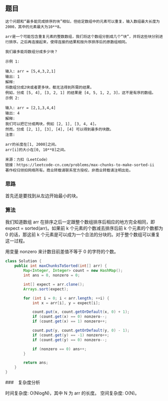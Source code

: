 ## 题目
```
这个问题和“最多能完成排序的块”相似，但给定数组中的元素可以重复，输入数组最大长度为2000，其中的元素最大为10**8。

arr是一个可能包含重复元素的整数数组，我们将这个数组分割成几个“块”，并将这些块分别进行排序。之后再连接起来，使得连接的结果和按升序排序后的原数组相同。

我们最多能将数组分成多少块？

示例 1:

输入: arr = [5,4,3,2,1]
输出: 1
解释:
将数组分成2块或者更多块，都无法得到所需的结果。
例如，分成 [5, 4], [3, 2, 1] 的结果是 [4, 5, 1, 2, 3]，这不是有序的数组。 
示例 2:

输入: arr = [2,1,3,4,4]
输出: 4
解释:
我们可以把它分成两块，例如 [2, 1], [3, 4, 4]。
然而，分成 [2, 1], [3], [4], [4] 可以得到最多的块数。 
注意:

arr的长度在[1, 2000]之间。
arr[i]的大小在[0, 10**8]之间。

来源：力扣（LeetCode）
链接：https://leetcode-cn.com/problems/max-chunks-to-make-sorted-ii
著作权归领扣网络所有。商业转载请联系官方授权，非商业转载请注明出处。
```

### 思路

首先还是要找到从左边开始最小的块。

### 算法

我们知道数组 arr 在排序之后一定跟整个数组排序后相应的地方完全相同，即 expect = sorted(arr)。如果前 k 个元素的个数减去排序后前 k 个元素的个数都为 0 的话，那这前 k 个元素是可以成为一个合法的分块的。对于整个数组可以重复这一过程。

用变量 nonzero 来计数目前差值不等于 0 的字符的个数。

```java
class Solution {
    public int maxChunksToSorted(int[] arr) {
        Map<Integer, Integer> count = new HashMap();
        int ans = 0, nonzero = 0;

        int[] expect = arr.clone();
        Arrays.sort(expect);

        for (int i = 0; i < arr.length; ++i) {
            int x = arr[i], y = expect[i];

            count.put(x, count.getOrDefault(x, 0) + 1);
            if (count.get(x) == 0) nonzero--;
            if (count.get(x) == 1) nonzero++;

            count.put(y, count.getOrDefault(y, 0) - 1);
            if (count.get(y) == -1) nonzero++;
            if (count.get(y) == 0) nonzero--;

            if (nonzero == 0) ans++;
        }

        return ans;
    }
}
```
###　复杂度分析

时间复杂度: O(NlogN)，其中 N 为 arr 的长度。
空间复杂度: O(N)。
